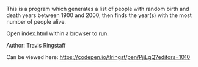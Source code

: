 This is a program which generates a list of people with random birth and death years between 1900 and 2000, then finds the year(s) with the most number of people alive.

Open index.html within a browser to run.

Author: Travis Ringstaff

Can be viewed here: https://codepen.io/tlringst/pen/PjjLgQ?editors=1010
